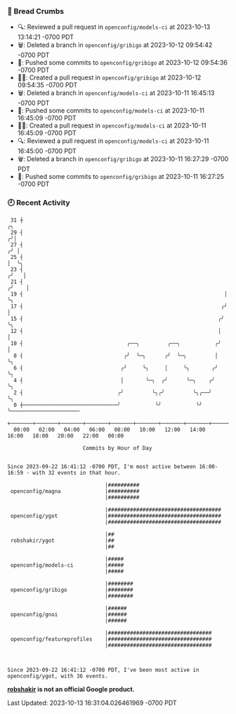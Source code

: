 ### 🍞 Bread Crumbs

 * 🔍: Reviewed a pull request in  `openconfig/models-ci` at 2023-10-13 13:14:21 -0700 PDT
 * 🗑: Deleted a branch in `openconfig/gribigo` at 2023-10-12 09:54:42 -0700 PDT
 * 🚢: Pushed some commits to `openconfig/gribigo` at 2023-10-12 09:54:36 -0700 PDT
 * ✍🏼: Created a pull request in `openconfig/gribigo` at 2023-10-12 09:54:35 -0700 PDT
 * 🗑: Deleted a branch in `openconfig/models-ci` at 2023-10-11 16:45:13 -0700 PDT
 * 🚢: Pushed some commits to `openconfig/models-ci` at 2023-10-11 16:45:09 -0700 PDT
 * ✍🏼: Created a pull request in `openconfig/models-ci` at 2023-10-11 16:45:09 -0700 PDT
 * 🔍: Reviewed a pull request in  `openconfig/models-ci` at 2023-10-11 16:45:00 -0700 PDT
 * 🗑: Deleted a branch in `openconfig/gribigo` at 2023-10-11 16:27:29 -0700 PDT
 * 🚢: Pushed some commits to `openconfig/gribigo` at 2023-10-11 16:27:25 -0700 PDT

### 🕘 Recent Activity
```
 31 ┼                                                                    ╭╮
 29 ┤                                                                   ╭╯│
 27 ┤                                                                  ╭╯ │
 25 ┤                                                                  │  ╰╮
 23 ┤                                                                 ╭╯   │
 21 ┤                                                                ╭╯    │
 19 ┤                                                                │     ╰╮
 17 ┤                                                               ╭╯      │
 15 ┤                                                              ╭╯       ╰╮
 12 ┤                                                              │         │
 10 ┤                                 ╭──╮         ╭──╮           ╭╯         │
  8 ┤                                ╭╯  ╰─╮      ╭╯  ╰─╮         │          ╰╮
  6 ┤                               ╭╯     ╰╮     │     ╰╮       ╭╯           ╰╮
  4 ┤                               │       ╰─╮  ╭╯      ╰─╮    ╭╯             ╰╮
  2 ┤                              ╭╯         ╰╮╭╯         ╰╮╭──╯               ╰╮
  0 ┼──────────────────────────────╯           ╰╯           ╰╯                   ╰──────────────────────
    +───────+───────+───────+───────+───────+───────+───────+───────+───────+───────+───────+───────+────
  00:00   02:00   04:00   06:00   08:00   10:00   12:00   14:00   16:00   18:00   20:00   22:00   00:00   

						Commits by Hour of Day


Since 2023-09-22 16:41:12 -0700 PDT, I'm most active between 16:00-16:59 - with 32 events in that hour.

```



```
                               |##########
 openconfig/magna              |##########
                               |##########

                               |####################################
 openconfig/ygot               |####################################
                               |####################################

                               |##
 robshakir/ygot                |##
                               |##

                               |#####
 openconfig/models-ci          |#####
                               |#####

                               |########
 openconfig/gribigo            |########
                               |########

                               |######
 openconfig/gnoi               |######
                               |######

                               |#################################
 openconfig/featureprofiles    |#################################
                               |#################################



Since 2023-09-22 16:41:12 -0700 PDT, I've been most active in openconfig/ygot, with 36 events.

```
**[robshakir](mailto:robjs@google.com) is not an official Google product.**  


Last Updated: 2023-10-13 16:31:04.026461969 -0700 PDT
